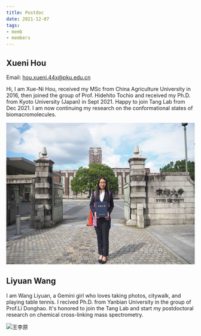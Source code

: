 ```yaml
---
title: Postdoc
date: 2021-12-07
tags:
- memb
- members
---
```


<!--more-->

## Xueni Hou

Email: [hou.xueni.44x@pku.edu.cn](mailto:hou.xueni.44x@pku.edu.cn)

 <!--more-->


Hi, I am Xue-Ni Hou, received my MSc from China Agriculture University in 2016, then joined the group of Prof. Hidehito Tochio and received my Ph.D. from Kyoto University (Japan) in Sept 2021. Happy to join Tang Lab from Dec 2021. I am now continuing my research on the conformational states of biomacromolecules. 

 ![侯雪妮](https://raw.githubusercontent.com/DF-Master/yidapicbed/main/202112071934116.jpeg)

## Liyuan Wang

I am Wang Liyuan, a Gemini girl who loves taking photos, citywalk, and playing table tennis. I recived Ph.D. from Yanbian University in the group of Prof.Li Donghao. It's honored to join the Tang Lab and start my postdoctoral research on chemical cross-linking mass spectrometry.

![王李原](https://raw.githubusercontent.com/DF-Master/tanglabpicbed/main/2024/wangly.jpg)